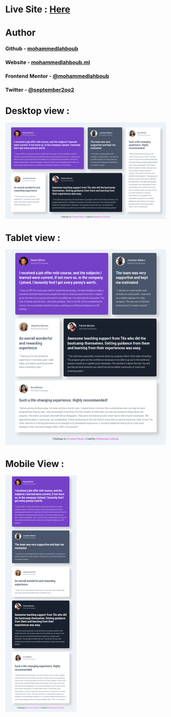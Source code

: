 # Live Site : [Here](https://mohammedlahboub.github.io/Testimonials-grid-section)
# Author
### Github - [mohammedlahboub](https://github.com/mohammedlahboub)
### Website - [mohammedlahboub.ml](https://www.mohammedlahboub.ml)
### Frontend Mentor - [@mohammedlahboub](https://www.frontendmentor.io/profile/mohammedlahboub)
### Twitter - [@september2oo2](https://www.twitter.com/september2oo2)
# Desktop view :
![](/screenshots/Screenshot-d.png)
# Tablet view :
![](/screenshots/Screenshot-t.png)
# Mobile View :
![](/screenshots/Screenshot-m.png)

